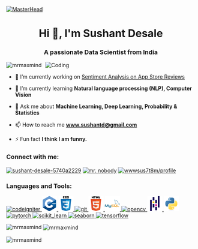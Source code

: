 [![MasterHead](https://miro.medium.com/v2/resize:fit:1400/1*e4HBnH84BpwLCFr78xvfjg.gif)](https://github.com/MrMaxMind/mrmaxmind)
<h1 align="center">Hi 👋, I'm Sushant Desale</h1>
<h3 align="center">A passionate Data Scientist from India</h3>
<img align="right" alt="Coding" width="400" src=https://luatgiale.vn/wp-content/uploads/2019/09/sales-manager-dl.gif>

<p align="left"> <img src="https://komarev.com/ghpvc/?username=mrmaxmind&label=Profile%20views&color=0e75b6&style=flat" alt="mrmaxmind" /> </p>

- 🔭 I’m currently working on [Sentiment Analysis on App Store Reviews](https://github.com/MrMaxMind/Sentiment-Analysis-on-App-Store-Reviews)

- 🌱 I’m currently learning **Natural language processing (NLP), Computer Vision**

- 💬 Ask me about **Machine Learning, Deep Learning, Probability & Statistics**

- 📫 How to reach me **www.sushantd@gmail.com**

- ⚡ Fun fact **I think I am funny.**

<h3 align="left">Connect with me:</h3>
<p align="left">
<a href="https://linkedin.com/in/sushant-desale-5740a2229" target="blank"><img align="center" src="https://raw.githubusercontent.com/rahuldkjain/github-profile-readme-generator/master/src/images/icons/Social/linked-in-alt.svg" alt="sushant-desale-5740a2229" height="30" width="40" /></a>
<a href="https://instagram.com/mr. nobody" target="blank"><img align="center" src="https://raw.githubusercontent.com/rahuldkjain/github-profile-readme-generator/master/src/images/icons/Social/instagram.svg" alt="mr. nobody" height="30" width="40" /></a>
<a href="https://auth.geeksforgeeks.org/user/wwwsus7t8m/profile" target="blank"><img align="center" src="https://raw.githubusercontent.com/rahuldkjain/github-profile-readme-generator/master/src/images/icons/Social/geeks-for-geeks.svg" alt="wwwsus7t8m/profile" height="30" width="40" /></a>
</p>

<h3 align="left">Languages and Tools:</h3>
<p align="left"> <a href="https://codeigniter.com" target="_blank" rel="noreferrer"> <img src="https://cdn.worldvectorlogo.com/logos/codeigniter.svg" alt="codeigniter" width="40" height="40"/> </a> <a href="https://www.w3schools.com/cpp/" target="_blank" rel="noreferrer"> <img src="https://raw.githubusercontent.com/devicons/devicon/master/icons/cplusplus/cplusplus-original.svg" alt="cplusplus" width="40" height="40"/> </a> <a href="https://www.w3schools.com/css/" target="_blank" rel="noreferrer"> <img src="https://raw.githubusercontent.com/devicons/devicon/master/icons/css3/css3-original-wordmark.svg" alt="css3" width="40" height="40"/> </a> <a href="https://git-scm.com/" target="_blank" rel="noreferrer"> <img src="https://www.vectorlogo.zone/logos/git-scm/git-scm-icon.svg" alt="git" width="40" height="40"/> </a> <a href="https://www.w3.org/html/" target="_blank" rel="noreferrer"> <img src="https://raw.githubusercontent.com/devicons/devicon/master/icons/html5/html5-original-wordmark.svg" alt="html5" width="40" height="40"/> </a> <a href="https://www.mysql.com/" target="_blank" rel="noreferrer"> <img src="https://raw.githubusercontent.com/devicons/devicon/master/icons/mysql/mysql-original-wordmark.svg" alt="mysql" width="40" height="40"/> </a> <a href="https://opencv.org/" target="_blank" rel="noreferrer"> <img src="https://www.vectorlogo.zone/logos/opencv/opencv-icon.svg" alt="opencv" width="40" height="40"/> </a> <a href="https://pandas.pydata.org/" target="_blank" rel="noreferrer"> <img src="https://raw.githubusercontent.com/devicons/devicon/2ae2a900d2f041da66e950e4d48052658d850630/icons/pandas/pandas-original.svg" alt="pandas" width="40" height="40"/> </a> <a href="https://www.python.org" target="_blank" rel="noreferrer"> <img src="https://raw.githubusercontent.com/devicons/devicon/master/icons/python/python-original.svg" alt="python" width="40" height="40"/> </a> <a href="https://pytorch.org/" target="_blank" rel="noreferrer"> <img src="https://www.vectorlogo.zone/logos/pytorch/pytorch-icon.svg" alt="pytorch" width="40" height="40"/> </a> <a href="https://scikit-learn.org/" target="_blank" rel="noreferrer"> <img src="https://upload.wikimedia.org/wikipedia/commons/0/05/Scikit_learn_logo_small.svg" alt="scikit_learn" width="40" height="40"/> </a> <a href="https://seaborn.pydata.org/" target="_blank" rel="noreferrer"> <img src="https://seaborn.pydata.org/_images/logo-mark-lightbg.svg" alt="seaborn" width="40" height="40"/> </a> <a href="https://www.tensorflow.org" target="_blank" rel="noreferrer"> <img src="https://www.vectorlogo.zone/logos/tensorflow/tensorflow-icon.svg" alt="tensorflow" width="40" height="40"/> </a> </p>

<p><img align="left" src="https://github-readme-stats.vercel.app/api/top-langs?username=mrmaxmind&show_icons=true&locale=en&layout=compact" alt="mrmaxmind" /></p>

<p>&nbsp;<img align="center" src="https://github-readme-stats.vercel.app/api?username=mrmaxmind&show_icons=true&locale=en" alt="mrmaxmind" /></p>

<p><img align="center" src="https://github-readme-streak-stats.herokuapp.com/?user=mrmaxmind&" alt="mrmaxmind" /></p>
